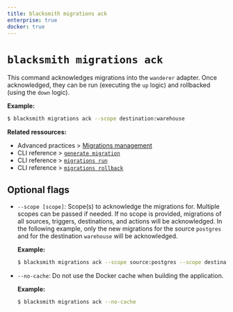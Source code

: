 ```yaml
---
title: blacksmith migrations ack
enterprise: true
docker: true
---
```


# `blacksmith migrations ack`

This command acknowledges migrations into the `wanderer` adapter. Once acknowledged,
they can be run (executing the `up` logic) and rollbacked (using the `down` logic).

**Example:**
```bash
$ blacksmith migrations ack --scope destination:warehouse

```

**Related ressources:**
- Advanced practices >
  [Migrations management](/blacksmith/practices/management/migrations)
- CLI reference >
  [`generate migration`](/blacksmith/cli/generate-migration)
- CLI reference >
  [`migrations run`](/blacksmith/cli/migrations-run)
- CLI reference >
  [`migrations rollback`](/blacksmith/cli/migrations-rollback)

## Optional flags

- `--scope [scope]`: Scope(s) to acknowledge the migrations for. Multiple scopes
  can be passed if needed. If no scope is provided, migrations of all sources,
  triggers, destinations, and actions will be acknowledged. In the following
  example, only the new migrations for the source `postgres` and for the destination
  `warehouse` will be acknowledged.

  **Example:**
  ```bash
  $ blacksmith migrations ack --scope source:postgres --scope destination:warehouse

  ```

- `--no-cache`: Do not use the Docker cache when building the application.

  **Example:**
  ```bash
  $ blacksmith migrations ack --no-cache

  ```
